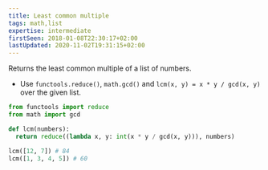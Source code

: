 ```yaml
---
title: Least common multiple
tags: math,list
expertise: intermediate
firstSeen: 2018-01-08T22:30:17+02:00
lastUpdated: 2020-11-02T19:31:15+02:00
---
```


Returns the least common multiple of a list of numbers.

- Use `functools.reduce()`, `math.gcd()` and `lcm(x, y) = x * y / gcd(x, y)` over the given list.

```py
from functools import reduce
from math import gcd

def lcm(numbers):
  return reduce((lambda x, y: int(x * y / gcd(x, y))), numbers)
```

```py
lcm([12, 7]) # 84
lcm([1, 3, 4, 5]) # 60
```
